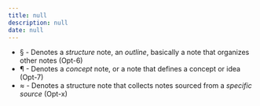 ```yaml
---
title: null
description: null
date: null
---
```


- § - Denotes a _structure_ note, an _outline_, basically a note that organizes other notes (Opt-6)
- ¶ - Denotes a _concept_ note, or a note that defines a concept or idea (Opt-7)
- ≈ - Denotes a structure note that collects notes sourced from a _specific source_ (Opt-x)
